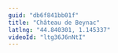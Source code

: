 ```yaml
---
guid: "db6f841bb01f"
title: "Château de Beynac"
latlng: "44.840301, 1.145337"
videoId: "ltg36J6nNtI" 
---
```

